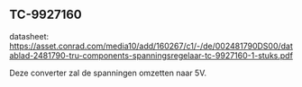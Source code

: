 ## TC-9927160

datasheet: https://asset.conrad.com/media10/add/160267/c1/-/de/002481790DS00/datablad-2481790-tru-components-spanningsregelaar-tc-9927160-1-stuks.pdf 

Deze converter zal de spanningen omzetten naar 5V.



